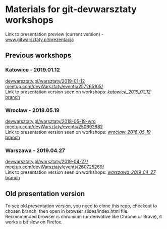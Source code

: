 # Materials for git-devwarsztaty workshops

Link to presentation preview (current version) - www.gitwarsztaty.pl/prezentacja

## Previous workshops

### Katowice - 2019.01.12

[devwarsztaty.pl/warsztaty/2019-01-12](https://devwarsztaty.pl/warsztaty/2019-01-12/)  
[meetup.com/devWarsztaty/events/257265105/](https://www.meetup.com/devWarsztaty/events/257265105/)  
Link to presentation version seen on workshops: [_katowice_2019_01_12_ branch](https://github.com/tometchy/git-dev-warsztaty-presentation/tree/katowice_2019_01_12)

### Wrocław - 2018.05.19

[devwarsztaty.pl/warsztaty/2018-05-19-wro](https://devwarsztaty.pl/warsztaty/2018-05-19-wro)  
[meetup.com/devWarsztaty/events/250692882](https://www.meetup.com/devWarsztaty/events/250692882/)  
Link to presentation version seen on workshops: [_wroclaw_2018_05_19_ branch](https://github.com/tometchy/git-dev-warsztaty-presentation/tree/wroclaw_2018_05_19)

### Warszawa - 2019.04.27

[devwarsztaty.pl/warsztaty/2019-04-27/](https://devwarsztaty.pl/warsztaty/2019-04-27/)  
[meetup.com/devWarsztaty/events/260725269/](https://www.meetup.com/devWarsztaty/events/260725269/)  
Link to presentation version seen on workshops: [_warszawa_2019_04_27_ branch](https://github.com/tometchy/git-dev-warsztaty-presentation/tree/warszawa_2019_04_27)

## Old presentation version
To see old presentation version, you need to clone this repo, checkout to chosen branch, then open in browser slides/index.html file.  
Recommended browser is chromium (or derivative like Chrome or Brave), it works a bit slow on Firefox.
